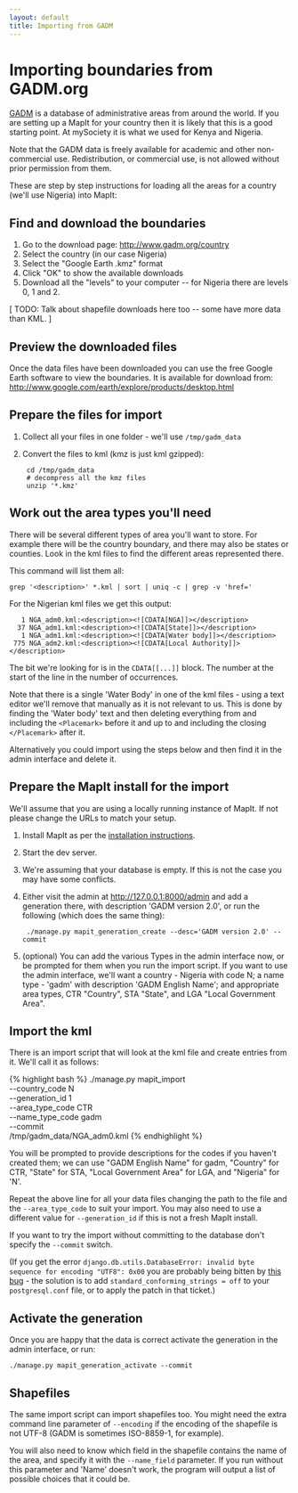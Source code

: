```yaml
---
layout: default
title: Importing from GADM
---
```


Importing boundaries from GADM.org
==================================

[GADM](http://www.gadm.org/) is a database of administrative areas from
around the world. If you are setting up a MapIt for your country then it is
likely that this is a good starting point. At mySociety it is what we used for
Kenya and Nigeria.

Note that the GADM data is freely available for academic and other
non-commercial use. Redistribution, or commercial use, is not allowed without
prior permission from them.

These are step by step instructions for loading all the areas for a country
(we'll use Nigeria) into MapIt:

Find and download the boundaries
--------------------------------

1. Go to the download page: <http://www.gadm.org/country>
2. Select the country (in our case Nigeria)
3. Select the "Google Earth .kmz" format
4. Click "OK" to show the available downloads
5. Download all the "levels" to your computer -- for Nigeria there are levels 0,
   1 and 2.

\[ TODO: Talk about shapefile downloads here too -- some have more data than KML. \]

Preview the downloaded files
----------------------------

Once the data files have been downloaded you can use the free Google Earth
software to view the boundaries. It is available for download from:
http://www.google.com/earth/explore/products/desktop.html


Prepare the files for import
----------------------------

1. Collect all your files in one folder - we'll use `/tmp/gadm_data`
2. Convert the files to kml (kmz is just kml gzipped):

        cd /tmp/gadm_data
        # decompress all the kmz files
        unzip '*.kmz'


Work out the area types you'll need
-----------------------------------

There will be several different types of area you'll want to store. For example
there will be the country boundary, and there may also be states or counties.
Look in the kml files to find the different areas represented there.

This command will list them all:

    grep '<description>' *.kml | sort | uniq -c | grep -v 'href='

For the Nigerian kml files we get this output:

       1 NGA_adm0.kml:<description><![CDATA[NGA]]></description>
      37 NGA_adm1.kml:<description><![CDATA[State]]></description>
       1 NGA_adm1.kml:<description><![CDATA[Water body]]></description>
     775 NGA_adm2.kml:<description><![CDATA[Local Authority]]></description>

The bit we're looking for is in the `CDATA[[...]]` block. The number at the
start of the line in the number of occurrences.

Note that there is a single 'Water Body' in one of the kml files - using a text
editor we'll remove that manually as it is not relevant to us. This is done by
finding the 'Water body' text and then deleting everything from and including
the `<Placemark>` before it and up to and including the closing `</Placemark>`
after it.

Alternatively you could import using the steps below and then find it in the
admin interface and delete it.


Prepare the MapIt install for the import
----------------------------------------

We'll assume that you are using a locally running instance of MapIt. If not
please change the URLs to match your setup.

1. Install MapIt as per the [installation instructions](../../install/).
2. Start the dev server.
3. We're assuming that your database is empty. If this is not the case you may 
   have some conflicts.
4. Either visit the admin at http://127.0.0.1:8000/admin and add a generation
   there, with description 'GADM version 2.0', or run the following (which does
   the same thing):

        ./manage.py mapit_generation_create --desc='GADM version 2.0' --commit

5. (optional) You can add the various Types in the admin interface now, or be
   prompted for them when you run the import script. If you want to use the
   admin interface, we'll want a country - Nigeria with code N; a name type -
   'gadm' with description 'GADM English Name'; and appropriate area types, CTR
   "Country", STA "State", and LGA "Local Government Area".

Import the kml
--------------

There is an import script that will look at the kml file and create entries from
it. We'll call it as follows:

{% highlight bash %}
./manage.py mapit_import     \
    --country_code    N      \
    --generation_id   1      \
    --area_type_code  CTR    \
    --name_type_code  gadm   \
    --commit                 \
    /tmp/gadm_data/NGA_adm0.kml
{% endhighlight %}

You will be prompted to provide descriptions for the codes if you haven't
created them; we can use "GADM English Name" for gadm, "Country" for CTR,
"State" for STA, "Local Government Area" for LGA, and "Nigeria" for 'N'.

Repeat the above line for all your data files changing the path to the file and
the `--area_type_code` to suit your import. You may also need to use a
different value for `--generation_id` if this is not a fresh MapIt install.

If you want to try the import without committing to the database don't specify
the `--commit` switch.

(If you get the error `django.db.utils.DatabaseError: invalid byte sequence for
encoding "UTF8": 0x00` you are probably being bitten by [this
bug](https://code.djangoproject.com/ticket/16778) - the solution is to add
`standard_conforming_strings = off` to your `postgresql.conf` file, or to apply
the patch in that ticket.)

Activate the generation
-----------------------

Once you are happy that the data is correct activate the generation in the
admin interface, or run:

    ./manage.py mapit_generation_activate --commit


Shapefiles
----------

The same import script can import shapefiles too. You might need the extra
command line parameter of `--encoding` if the encoding of the shapefile is not
UTF-8 (GADM is sometimes ISO-8859-1, for example).

You will also need to know which field in the shapefile contains the name of
the area, and specify it with the `--name_field` parameter. If you run without
this parameter and 'Name' doesn't work, the program will output a list of
possible choices that it could be.

